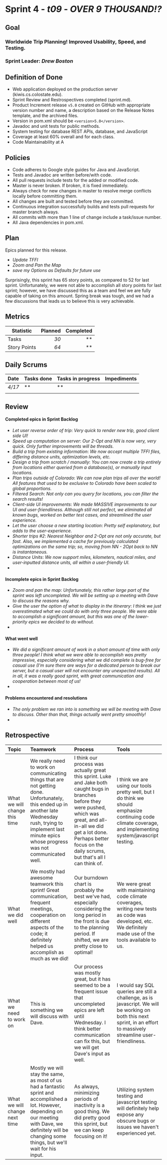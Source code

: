 # Sprint 4 - *t09* - *OVER 9 THOUSAND!?*

## Goal

### Worldwide Trip Planning! Improved Usability, Speed, and Testing.
### Sprint Leader: *Drew Boston*

## Definition of Done

* Web application deployed on the production server (kiwis.cs.colostate.edu).
* Sprint Review and Restrospectives completed (sprint.md).
* Product Increment release `v5.0` created on GitHub with appropriate version number and name, a description based on the Release Notes template, and the archived files.
* Version in pom.xml should be `<version>5.0</version>`.
* Javadoc and unit tests for public methods.
* System testing for database REST APIs, database, and JavaScript
* Coverage at least 60% overall and for each class.
* Code Maintainability at A


## Policies

* Code adheres to Google style guides for Java and JavaScript.
* Tests and Javadoc are written before/with code.  
* All pull requests include tests for the added or modified code.
* Master is never broken.  If broken, it is fixed immediately.
* Always check for new changes in master to resolve merge conflicts locally before committing them.
* All changes are built and tested before they are committed.
* Continuous integration successfully builds and tests pull requests for master branch always.
* All commits with more than 1 line of change include a task/issue number.
* All Java dependencies in pom.xml.

## Plan

Epics planned for this release.

* *Update TFFI*
* *Zoom and Pan the Map*
* *save my Options as Defaults for future use*


Surprisingly, this sprint has 65 story points, as compared to 52 for last sprint. Unfortunately, we were not able to accomplish all story points for last sprint; however, we have discussed this as a team and feel we are fully capable of taking on this amount. Spring break was tough, and we had a few discussions that leads us to believe this is very achievable.

## Metrics

Statistic | Planned | Completed
--- | ---: | ---:
Tasks |  *30*   | ** 
Story Points |  *64*  | ** 

## Daily Scrums

Date | Tasks done  | Tasks in progress | Impediments 
:--- | :--- | :--- | :--- 
*4/17* | ** | ** | 
 | | | 
 

## Review

#### Completed epics in Sprint Backlog 
* *Let user reverse order of trip*:  *Very quick to render new trip, good client side UI!*
* *Speed up computation on server*:  *Our 2-Opt and NN is now very, very quick. Only further improvements will be threads.*
* *Build a trip from existing information*:  *We now accept multiple TFFI files, differing distance units, optimization levels, etc.*
* *Design a trip from scratch / manually*:  *You can now create a trip entirely from locations either queried from a database(s), or manually input locations.*
* *Plan trips outside of Colorado*:  *We can now plan trips all over the world! All features that used to be exclusive to Colorado have been scaled to global proportions.*
* *Filtered Search*:  *Not only can you query for locations, you can filter the search results!*
* *Client-side UI improvements*:  *We made MASSIVE improvements to our UI and user-friendliness. Although still not perfect, we eliminated all known bugs, worked on better test cases, and streamlined the user experience.*
* *Let the user choose a new starting location*:  *Pretty self explanatory, but adds to the user-experience.*
* *Shorter trips #2*:  *Nearest Neighbor and 2-Opt are not only accurate, but fast. Also, we implemented a cache for previously calculated optimizations on the same trip; so, moving from NN - 2Opt back to NN is instantaneous.*
* *Distance Units*:  *We now support miles, kilometers, nautical miles, and user-inputted distance units, all within a user-friendly UI.*
*

#### Incomplete epics in Sprint Backlog 
* *Zoom and pan the map*: *Unfortunately, this rather large part of the sprint was left uncompleted. We will be setting up a meeting with Dave to discuss the reasons why.*
* *Give the user the option of what to display in the itinerary*: *I think we just overestimated what we could do with only three people. We were able to accomplish a significant amount, but this was one of the lower-priority epics we decided to do without.*
*

#### What went well
* *We did a significant amount of work in a short amount of time with only three people! I think what we were able to accomplish was pretty impressive, especially considering what we did complete is bug-free for casual use (I'm sure there are ways for a dedicated person to break our server, but a casual user will not encounter any unexpected results). All in all, it was a really good sprint, with great communication and cooperation between most of us!*
*

#### Problems encountered and resolutions
* *The only problem we ran into is something we will be meeting with Dave to discuss. Other than that, things actually went pretty smoothly!*
*

## Retrospective

Topic | Teamwork | Process | Tools
:--- | :--- | :--- | :---
What we will change this time | We really need to work on communicating things that are not getting done. Unfortunately, this ended up in another late Wednesday rush, trying to implement last minute epics whose progress was not communicated well. | I think our process was actually great this sprint. Luke and Jake both caught bugs in branches before they were pushed, which was great, and all-in-all we did get a lot done. Perhaps better focus on the daily scrums, but that's all I can think of. | I think we are using our tools pretty well, but I do think we should emphasize continuing code climate coverage, and implementing system/javascript testing.
What we did well | We mostly had awesome teamwork this sprint! Great communication, frequent meetings, cooperation on different aspects of the code; it definitely helped us accomplish as much as we did! | Our burndown chart is probably the best we've had, especially considering the long period in the front is due to the planning period. If shifted, we are pretty close to optimal! | We were great with maintaining code climate coverages, writing new tests as code was developed, etc. We definitely made use of the tools available to us. 
What we need to work on | This is something we will discuss with Dave. | Our process was mostly great, but it has seemed to be a frequent issue that uncompleted epics are left until Wednesday. I think better communication can fix this, but we will get Dave's input as well. | I would say SQL queries are still a challenge, as is javascript. We will be working on both this next sprint, in an effort to massively streamline user-friendliness.
What we will change next time | Mostly we will stay the same, as most of us had a fantastic sprint and accomplished a lot. However, depending on our meeting with Dave, we definitely will be changing some things, but we'll wait for his input. | As always, minimizing periods of inactivity is a good thing. We did pretty good this sprint, but we can keep focusing on it! | Utilizing system testing and javascript testing will definitely help expose any obscure bugs or issues we haven't experienced yet.